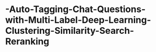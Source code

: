 # -Auto-Tagging-Chat-Questions-with-Multi-Label-Deep-Learning-Clustering-Similarity-Search-Reranking